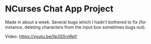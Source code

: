 # NCurses Chat App Project

Made in about a week. Several bugs which I hadn't bothered to fix (for instance, deleting characters from the input box sometimes bugs out).

Video: https://youtu.be/Ilp3S5rnRpY
